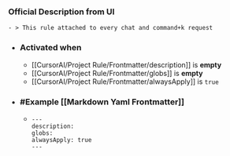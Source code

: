 ### Official Description from UI
	- > This rule attached to every chat and command+k request
- ### Activated when
	- [[CursorAI/Project Rule/Frontmatter/description]] is **empty**
	- [[CursorAI/Project Rule/Frontmatter/globs]] is **empty**
	- [[CursorAI/Project Rule/Frontmatter/alwaysApply]] is `true`
- ### #Example [[Markdown Yaml Frontmatter]]
	- ```
	  ---
	  description: 
	  globs: 
	  alwaysApply: true
	  ---
	  ```